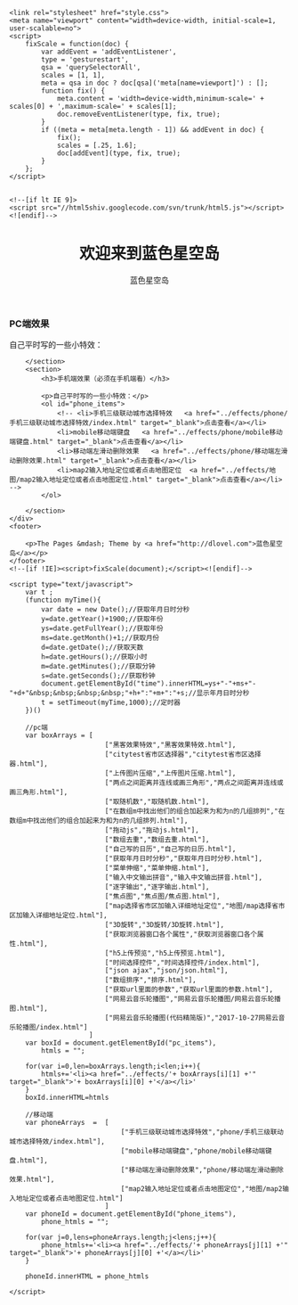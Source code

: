<!doctype html>
<html>
<head>
	<meta charset="utf-8">
	<meta http-equiv="X-UA-Compatible" content="chrome=1">
	<title>蓝色星空岛</title>

	<link rel="stylesheet" href="style.css">
	<meta name="viewport" content="width=device-width, initial-scale=1, user-scalable=no">
	<script>
		fixScale = function(doc) {
			var addEvent = 'addEventListener',
			type = 'gesturestart',
			qsa = 'querySelectorAll',
			scales = [1, 1],
			meta = qsa in doc ? doc[qsa]('meta[name=viewport]') : [];
			function fix() {
				meta.content = 'width=device-width,minimum-scale=' + scales[0] + ',maximum-scale=' + scales[1];
				doc.removeEventListener(type, fix, true);
			}
			if ((meta = meta[meta.length - 1]) && addEvent in doc) {
				fix();
				scales = [.25, 1.6];
				doc[addEvent](type, fix, true);
			}
		};
	</script>


	<!--[if lt IE 9]>
	<script src="//html5shiv.googlecode.com/svn/trunk/html5.js"></script>
	<![endif]-->
</head>
<body>
	<div class="wrapper">
		<header >
			<h1 style="text-align:center;width:100%;">欢迎来到蓝色星空岛</h1>
			<p id="time" style="text-align:center;width:100%;margin-top:10px;">蓝色星空岛</p>
		</header>
		<section style="border-right: 1px solid #FFF;">
			<h3>PC端效果</h3>
			<p>自己平时写的一些小特效：</p>
			<ol id="pc_items">
				<!-- <li>黑客效果特效   <a href="../effects/黑客效果特效.html" target="_blank">点击查看</a></li>
				<li>citytest省市区选择器  <a href="../effects/citytest省市区选择器.html" target="_blank">点击查看</a></li>
				<li>上传图片压缩  <a href="../effects/上传图片压缩.html" target="_blank">点击查看</a></li>
				<li>两点之间距离并连线或画三角形  <a href="../effects/两点之间距离并连线或画三角形.html" target="_blank">点击查看</a></li>
				<li>取随机数  <a href="../effects/取随机数.html" target="_blank">点击查看</a></li>
				<li>在数组m中找出他们的组合加起来为和为n的几组排列  <a href="../effects/在数组m中找出他们的组合加起来为和为n的几组排列.html" target="_blank">点击查看</a></li>
				<li>拖动js  <a href="../effects/拖动js.html" target="_blank">点击查看</a></li>
				<li>数组去重  <a href="../effects/数组去重.html" target="_blank">点击查看</a></li>
				<li>自己写的日历  <a href="../effects/自己写的日历.html" target="_blank">点击查看</a></li>
				<li>获取年月日时分秒  <a href="../effects/获取年月日时分秒.html" target="_blank">点击查看</a></li>
				<li>菜单伸缩  <a href="../effects/菜单伸缩.html" target="_blank">点击查看</a></li>
				<li>输入中文输出拼音  <a href="../effects/输入中文输出拼音.html" target="_blank">点击查看</a></li>
				<li>逐字输出  <a href="../effects/逐字输出.html" target="_blank">点击查看</a></li>
				<li>焦点图  <a href="../effects/焦点图/焦点图.html" target="_blank">点击查看</a></li>
				<li>map选择省市区加输入详细地址定位  <a href="../effects/地图/map选择省市区加输入详细地址定位.html" target="_blank">点击查看</a></li>
				<li>3D旋转  <a href="../effects/3D旋转/3D旋转.html" target="_blank">点击查看</a></li>
				<li>获取浏览器窗口各个属性  <a href="../effects/获取浏览器窗口各个属性.html" target="_blank">点击查看</a></li>
				<li>h5上传预览  <a href="../effects/h5上传预览.html" target="_blank">点击查看</a></li>
				<li>时间选择控件  <a href="../effects/时间选择控件/index.html" target="_blank">点击查看</a></li>
				<li>json ajax  <a href="../effects/json/json.html" target="_blank">点击查看</a></li>
				<li>数组排序  <a href="../effects/排序.html" target="_blank">点击查看</a></li>
	            <li>获取url里面的参数  <a href="../effects/获取url里面的参数.html" target="_blank">点击查看</a></li>
				<li>网易云音乐轮播图  <a href="../effects/网易云音乐轮播图/网易云音乐轮播图.html" target="_blank">点击查看</a></li>
				<li>网易云音乐轮播图(代码精简版)  <a href="../effects/2017-10-27网易云音乐轮播图/index.html" target="_blank">点击查看</a></li> -->
			</ol>
			
		</section>
		<section>
			<h3>手机端效果（必须在手机端看）</h3>

			<p>自己平时写的一些小特效：</p>
			<ol id="phone_items">
				<!-- <li>手机三级联动城市选择特效   <a href="../effects/phone/手机三级联动城市选择特效/index.html" target="_blank">点击查看</a></li>
				<li>mobile移动端键盘   <a href="../effects/phone/mobile移动端键盘.html" target="_blank">点击查看</a></li>
				<li>移动端左滑动删除效果   <a href="../effects/phone/移动端左滑动删除效果.html" target="_blank">点击查看</a></li>
				<li>map2输入地址定位或者点击地图定位  <a href="../effects/地图/map2输入地址定位或者点击地图定位.html" target="_blank">点击查看</a></li> -->
			</ol>
			
		</section>
	</div>
	<footer>

		<p>The Pages &mdash; Theme by <a href="http://dlovel.com">蓝色星空岛</a></p>
	</footer>
	<!--[if !IE]><script>fixScale(document);</script><![endif]-->

	<script type="text/javascript">
		var t ;
		(function myTime(){
			var date = new Date();//获取年月日时分秒
			y=date.getYear()+1900;//获取年份
			ys=date.getFullYear();//获取年份
			ms=date.getMonth()+1;//获取月份
			d=date.getDate();//获取天数
			h=date.getHours();//获取小时
			m=date.getMinutes();//获取分钟
			s=date.getSeconds();//获取秒钟
			document.getElementById("time").innerHTML=ys+"-"+ms+"-"+d+"&nbsp;&nbsp;&nbsp;&nbsp;"+h+":"+m+":"+s;//显示年月日时分秒
			t = setTimeout(myTime,1000);//定时器
		})()

		//pc端
		var boxArrays = [
							["黑客效果特效","黑客效果特效.html"],
							["citytest省市区选择器","citytest省市区选择器.html"],
							["上传图片压缩","上传图片压缩.html"],
							["两点之间距离并连线或画三角形","两点之间距离并连线或画三角形.html"],
							["取随机数","取随机数.html"],
							["在数组m中找出他们的组合加起来为和为n的几组排列","在数组m中找出他们的组合加起来为和为n的几组排列.html"],
							["拖动js","拖动js.html"],
							["数组去重","数组去重.html"],
							["自己写的日历","自己写的日历.html"],
							["获取年月日时分秒","获取年月日时分秒.html"],
							["菜单伸缩","菜单伸缩.html"],
							["输入中文输出拼音","输入中文输出拼音.html"],
							["逐字输出","逐字输出.html"],
							["焦点图","焦点图/焦点图.html"],
							["map选择省市区加输入详细地址定位","地图/map选择省市区加输入详细地址定位.html"],
							["3D旋转","3D旋转/3D旋转.html"],
							["获取浏览器窗口各个属性","获取浏览器窗口各个属性.html"],
							["h5上传预览","h5上传预览.html"],
							["时间选择控件","时间选择控件/index.html"],
							["json ajax","json/json.html"],
							["数组排序","排序.html"],
							["获取url里面的参数","获取url里面的参数.html"],
							["网易云音乐轮播图","网易云音乐轮播图/网易云音乐轮播图.html"],
							["网易云音乐轮播图(代码精简版)","2017-10-27网易云音乐轮播图/index.html"]
						]
		var boxId = document.getElementById("pc_items"),
			htmls = "";

		for(var i=0,len=boxArrays.length;i<len;i++){
			htmls+='<li><a href="../effects/'+ boxArrays[i][1] +'" target="_blank">'+ boxArrays[i][0] +'</a></li>'
		}
		boxId.innerHTML=htmls

		//移动端
		var phoneArrays  =  [
								["手机三级联动城市选择特效","phone/手机三级联动城市选择特效/index.html"],
								["mobile移动端键盘","phone/mobile移动端键盘.html"],
								["移动端左滑动删除效果","phone/移动端左滑动删除效果.html"],
								["map2输入地址定位或者点击地图定位","地图/map2输入地址定位或者点击地图定位.html"]
							]
		var phoneId = document.getElementById("phone_items"),
			phone_htmls = "";

		for(var j=0,lens=phoneArrays.length;j<lens;j++){
			phone_htmls+='<li><a href="../effects/'+ phoneArrays[j][1] +'" target="_blank">'+ phoneArrays[j][0] +'</a></li>'
		}

		phoneId.innerHTML = phone_htmls

	</script>

</body>
</html>
